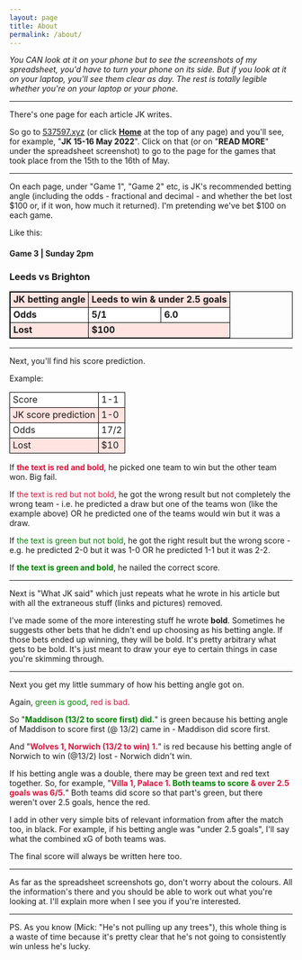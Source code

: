 ```yaml
---
layout: page
title: About
permalink: /about/
---
```

<head>
<style>
td {
    padding-right: 5px;
}
td {
    padding-left: 5px;
}
</style>
</head>

<i>You CAN look at it on your phone but to see the screenshots of my spreadsheet, you'd have to turn your phone on its side. But if you look at it on your laptop, you'll see them clear as day. The rest is totally legible whether you're on your laptop or your phone.</i>

<hr>
There's one page for each article JK writes.

So go to <a href="https://537597.xyz">537597.xyz</a> (or click <b><a href="https://537597.xyz">Home</a></b> at the top of any page) and you'll see, for example, "<b>JK 15-16 May 2022</b>". Click on that (or on "<b>READ MORE</b>" under the spreadsheet screenshot) to go to the page for the games that took place from the 15th to the 16th of May.

<hr>
On each page, under "Game 1", "Game 2" etc, is JK's recommended betting angle (including the odds - fractional and decimal - and whether the bet lost $100 or, if it won, how much it returned). I'm pretending we've bet $100 on each game.

Like this:

#### Game 3 | Sunday 2pm
### Leeds vs Brighton

<table style="border:1px solid black;">
  <tr style="background-color:mistyrose;border:1px solid black">
    <td style="border:1px solid black;"><b>JK betting angle</b></td>
    <td style="border:1px solid black;" colspan="2"><b>Leeds to win & under 2.5 goals</b></td>
    </tr>
  <tr style="background-color:white;border:1px solid black">
    <td style="border:1px solid black;"><b>Odds</b></td>
    <td style="border:1px solid black;"><b>5/1</b></td>
    <td style="border:1px solid black;"><b>6.0</b></td>
    </tr>
  <tr style="background-color:mistyrose;border:1px solid black">
    <td style="border:1px solid black;"><b>Lost</b></td>
    <td style="border:1px solid black;" colspan="2"><b>$100</b></td>
    </tr>
</table>
<hr>
Next, you'll find his score prediction.

Example:
<table>
  <tr style="background-color:white;border:1px solid black">
    <td style="border:1px solid black;">Score</td>
    <td style="border:1px solid black;">1-1</td>
    </tr>
  <tr style="background-color:mistyrose;border:1px solid black">
    <td style="border:1px solid black;">JK score prediction</td>
    <td style="border:1px solid black;">1-0</td>
    </tr>
  <tr style="background-color:white;border:1px solid black">
    <td style="border:1px solid black;">Odds</td>
    <td style="border:1px solid black;">17/2</td>
    </tr>
  <tr style="background-color:mistyrose;border:1px solid black">
    <td style="border:1px solid black;">Lost</td>
    <td style="border:1px solid black;">$10</td>
    </tr>
</table>

If <b><font color="crimson">the text is red and bold</font></b>, he picked one team to win but the other team won. Big fail.

If <font color="crimson">the text is red but not bold</font>, he got the wrong result but not completely the wrong team - i.e. he predicted a draw but one of the teams won (like the example above) OR he predicted one of the teams would win but it was a draw.

If <font color="green">the text is green but not bold</font>, he got the right result but the wrong score - e.g. he predicted 2-0 but it was 1-0 OR he predicted 1-1 but it was 2-2.

If <b><font color="green">the text is green and bold</font></b>, he nailed the correct score.

<hr>
Next is "What JK said" which just repeats what he wrote in his article but with all the extraneous stuff (links and pictures) removed.

I've made some of the more interesting stuff he wrote <b>bold</b>. Sometimes he suggests other bets that he didn't end up choosing as his betting angle. If those bets ended up winning, they will be bold. It's pretty arbitrary what gets to be bold. It's just meant to draw your eye to certain things in case you're skimming through.

<hr>
Next you get my little summary of how his betting angle got on.

Again, <font color="green">green is good</font>, <font color="crimson">red is bad</font>.

So "<b><font color="green">Maddison (13/2 to score first) did.</font></b>" is green because his betting angle of Maddison to score first (@ 13/2) came in - Maddison did score first.

And "<b><font color="crimson">Wolves 1, Norwich (13/2 to win) 1.</font></b>" is red because his betting angle of Norwich to win (@13/2) lost - Norwich didn't win.

If his betting angle was a double, there may be green text and red text together. So, for example, "<b><font color="crimson">Villa 1, Palace 1. </font><font color="green">Both teams to score </font><font color="crimson">& over 2.5 goals was 6/5.</font></b>" Both teams did score so that part's green, but there weren't over 2.5 goals, hence the red. 

I add in other very simple bits of relevant information from after the match too, in black. For example, if his betting angle was "under 2.5 goals", I'll say what the combined xG of both teams was.

The final score will always be written here too.

<hr>
As far as the spreadsheet screenshots go, don't worry about the colours. All the information's there and you should be able to work out what you're looking at. I'll explain more when I see you if you're interested.

<hr>
PS. As you know (Mick: "He's not pulling up any trees"), this whole thing is a waste of time because it's pretty clear that he's not going to consistently win unless he's lucky.

